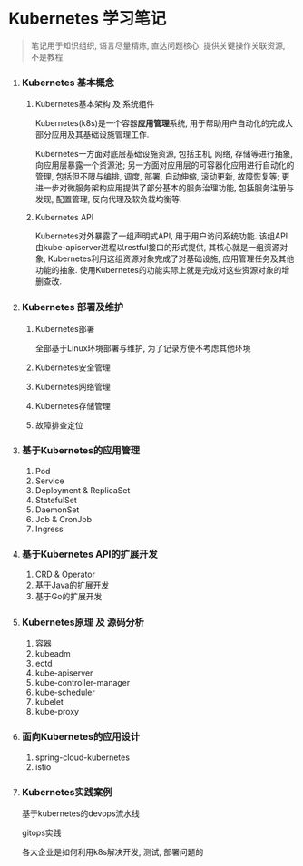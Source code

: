 # Kubernetes 学习笔记

> 笔记用于知识组织, 语言尽量精炼, 直达问题核心, 提供关键操作关联资源, 不是教程

1. ### Kubernetes 基本概念

   1. Kubernetes基本架构 及 系统组件

      Kubernetes(k8s)是一个容器**应用管理**系统, 用于帮助用户自动化的完成大部分应用及其基础设施管理工作.

      Kubernetes一方面对底层基础设施资源, 包括主机, 网络, 存储等进行抽象, 向应用层暴露一个资源池; 另一方面对应用层的可容器化应用进行自动化的管理, 包括但不限与编排, 调度, 部署, 自动伸缩, 滚动更新, 故障恢复等; 更进一步对微服务架构应用提供了部分基本的服务治理功能, 包括服务注册与发现, 配置管理, 反向代理及软负载均衡等.

      

   2. Kubernetes API

      Kubernetes对外暴露了一组声明式API, 用于用户访问系统功能. 该组API由kube-apiserver进程以restful接口的形式提供, 其核心就是一组资源对象, Kubernetes利用这组资源对象完成了对基础设施, 应用管理任务及其他功能的抽象. 使用Kubernetes的功能实际上就是完成对这些资源对象的增删查改.

2. ### Kubernetes 部署及维护

   1. Kubernetes部署

      全部基于Linux环境部署与维护, 为了记录方便不考虑其他环境

   2. Kubernetes安全管理

   3. Kubernetes网络管理

   4. Kubernetes存储管理

   5. 故障排查定位

3. ### 基于Kubernetes的应用管理

   1. Pod
   2. Service
   3. Deployment & ReplicaSet
   4. StatefulSet
   5. DaemonSet
   6. Job & CronJob
   7. Ingress

4. ### 基于Kubernetes API的扩展开发

   1. CRD & Operator
   2. 基于Java的扩展开发
   3. 基于Go的扩展开发

5. ### Kubernetes原理 及 源码分析

   1. 容器
   2. kubeadm
   3. ectd
   4. kube-apiserver
   5. kube-controller-manager
   6. kube-scheduler
   7. kubelet
   8. kube-proxy

6. ### 面向Kubernetes的应用设计

   1. spring-cloud-kubernetes
   2. istio

7. ### Kubernetes实践案例

   基于kubernetes的devops流水线

   gitops实践

   各大企业是如何利用k8s解决开发, 测试, 部署问题的

   

      

